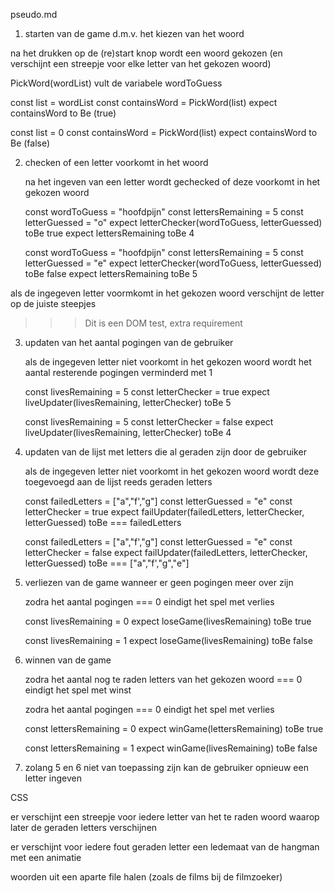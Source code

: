 pseudo.md

1. starten van de game d.m.v. het kiezen van het woord

na het drukken op de (re)start knop wordt een woord gekozen (en verschijnt een streepje voor elke letter van het gekozen woord)

PickWord(wordList) vult de variabele wordToGuess

const list = wordList
const containsWord = PickWord(list)
expect containsWord to Be (true)

const list = 0
const containsWord = PickWord(list)
expect containsWord to Be (false)

2. checken of een letter voorkomt in het woord

   na het ingeven van een letter wordt gechecked of deze voorkomt in het gekozen woord

   const wordToGuess = "hoofdpijn"
   const lettersRemaining = 5
   const letterGuessed = "o"
   expect letterChecker(wordToGuess, letterGuessed) toBe true
   expect lettersRemaining toBe 4

   const wordToGuess = "hoofdpijn"
   const lettersRemaining = 5
   const letterGuessed = "e"
   expect letterChecker(wordToGuess, letterGuessed) toBe false
   expect lettersRemaining toBe 5

als de ingegeven letter voormkomt in het gekozen woord verschijnt de letter op de juiste steepjes

> > > Dit is een DOM test, extra requirement

3. updaten van het aantal pogingen van de gebruiker

   als de ingegeven letter niet voorkomt in het gekozen woord wordt het aantal resterende pogingen verminderd met 1

   const livesRemaining = 5
   const letterChecker = true
   expect liveUpdater(livesRemaining, letterChecker) toBe 5

   const livesRemaining = 5
   const letterChecker = false
   expect liveUpdater(livesRemaining, letterChecker) toBe 4

4) updaten van de lijst met letters die al geraden zijn door de gebruiker

   als de ingegeven letter niet voorkomt in het gekozen woord wordt deze toegevoegd aan de lijst reeds geraden letters

   const failedLetters = ["a","f',"g"]
   const letterGuessed = "e"
   const letterChecker = true
   expect failUpdater(failedLetters, letterChecker, letterGuessed) toBe === failedLetters

   const failedLetters = ["a","f',"g"]
   const letterGuessed = "e"
   const letterChecker = false
   expect failUpdater(failedLetters, letterChecker, letterGuessed) toBe === ["a","f',"g","e"]

5. verliezen van de game wanneer er geen pogingen meer over zijn

   zodra het aantal pogingen === 0 eindigt het spel met verlies

   const livesRemaining = 0
   expect loseGame(livesRemaining) toBe true

   const livesRemaining = 1
   expect loseGame(livesRemaining) toBe false

6. winnen van de game

   zodra het aantal nog te raden letters van het gekozen woord === 0 eindigt het spel met winst

   zodra het aantal pogingen === 0 eindigt het spel met verlies

   const lettersRemaining = 0
   expect winGame(lettersRemaining) toBe true

   const lettersRemaining = 1
   expect winGame(livesRemaining) toBe false

7. zolang 5 en 6 niet van toepassing zijn kan de gebruiker opnieuw een letter ingeven

CSS

er verschijnt een streepje voor iedere letter van het te raden woord waarop later de geraden letters verschijnen

er verschijnt voor iedere fout geraden letter een ledemaat van de hangman met een animatie

woorden uit een aparte file halen (zoals de films bij de filmzoeker)
